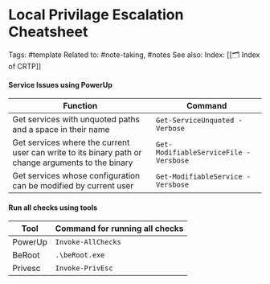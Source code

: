 # Local Privilage Escalation Cheatsheet
Tags: #template 
Related to: #note-taking, #notes
See also: 
Index: [[🗂️ Index of CRTP]]

#### Service Issues using PowerUp
| Function                                                                                           | Command                               |
| -------------------------------------------------------------------------------------------------- | ------------------------------------- |
| Get services with unquoted paths and a space in their name                                         | `Get-ServiceUnquoted -Verbose`        |
| Get services where the current user can write to its binary path or change arguments to the binary | `Get-ModifiableServiceFile -Versbose` |
| Get services whose configuration can be modified by current user                                                                                                 | `Get-ModifiableService -Versbose`                                      |

#### Run all checks using tools 
| Tool    | Command for running all checks |
| ------- | ------------------------------ |
| PowerUp | `Invoke-AllChecks`             |
| BeRoot  | `.\beRoot.exe`                 |
| Privesc | `Invoke-PrivEsc`               |

